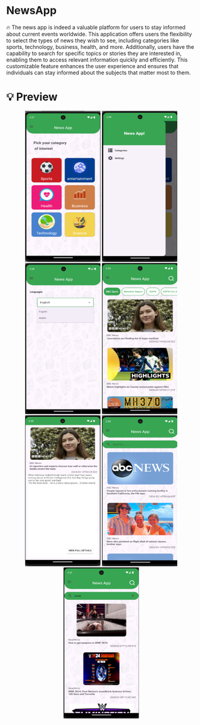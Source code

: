 # NewsApp

🔥 The news app is indeed a valuable platform for users to stay informed about current events worldwide. This application offers users the flexibility to select the types of news they wish to see, including categories like sports, technology, business, health, and more. Additionally, users have the capability to search for specific topics or stories they are interested in, enabling them to access relevant information quickly and efficiently. This customizable feature enhances the user experience and ensures that individuals can stay informed about the subjects that matter most to them.


# 💡 Preview

<p align="center">
<img src="image_1.png" alt="image_1" width="200" height="400">
<img src="image_2.png" alt="image_2)" width="200" height="400">
<img src="image_3.png" alt="image_3" width="200" height="400">
<img src="image_4.png" alt="image_4" width="200" height="400">
<img src="image_5.png" alt="image_5" width="200" height="400">
<img src="image_6.png" alt="image_6" width="200" height="400">
<img src="image_7.png" alt="image_7" width="200" height="400">

</p>
